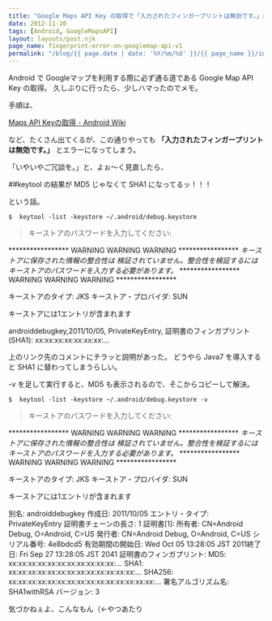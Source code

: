 ```yaml
---
title: "Google Maps API Key の取得で「入力されたフィンガープリントは無効です。」が出るようになった件"
date: 2012-11-20
tags: [Android, GoogleMapsAPI]
layout: layouts/post.njk
page_name: fingerprint-error-on-googlemap-api-v1
permalink: "/blog/{{ page.date | date: '%Y/%m/%d' }}/{{ page_name }}/index.html"
---
```

Android で Googleマップを利用する際に必ず通る道である Google Map API Key の取得。
久しぶりに行ったら、少しハマったのでメモ。

<!-- more -->

手順は、

[Maps API Keyの取得 - Android Wiki](http://wikiwiki.jp/android/?Maps%20API%20Key%A4%CE%BC%E8%C6%C0)

など、たくさん出てくるが、この通りやっても **「入力されたフィンガープリントは無効です。」** とエラーになってしまう。

「いやいやご冗談を。」と、よぉ〜く見直したら、

##keytool の結果が MD5 じゃなくて SHA1 になってるッ！！！

という話。

```
$  keytool -list -keystore ~/.android/debug.keystore 
```

>キーストアのパスワードを入力してください:  
>
*****************  WARNING WARNING WARNING  *****************
*キーストアに保存された情報の整合性は*
*検証されていません。整合性を検証するには*
*キーストアのパスワードを入力する必要があります。*
*****************  WARNING WARNING WARNING  *****************
>
キーストアのタイプ: JKS
キーストア・プロバイダ: SUN
>
キーストアには1エントリが含まれます
>
androiddebugkey,2011/10/05, PrivateKeyEntry, 
証明書のフィンガプリント(SHA1): xx:xx:xx:xx:xx:xx:xx:…

上のリンク先のコメントにチラッと説明があった。
どうやら Java7 を導入すると SHA1 に替わってしまうらしい。

-v を足して実行すると、MD5 も表示されるので、そこからコピーして解決。

```
$  keytool -list -keystore ~/.android/debug.keystore -v
```

>キーストアのパスワードを入力してください:  
>
*****************  WARNING WARNING WARNING  *****************
*キーストアに保存された情報の整合性は*
*検証されていません。整合性を検証するには*
*キーストアのパスワードを入力する必要があります。*
*****************  WARNING WARNING WARNING  *****************
>
キーストアのタイプ: JKS
キーストア・プロバイダ: SUN
>
キーストアには1エントリが含まれます
>
別名: androiddebugkey
作成日: 2011/10/05
エントリ・タイプ: PrivateKeyEntry
証明書チェーンの長さ: 1
証明書[1]:
所有者: CN=Android Debug, O=Android, C=US
発行者: CN=Android Debug, O=Android, C=US
シリアル番号: 4e8bdcd5
有効期間の開始日: Wed Oct 05 13:28:05 JST 2011終了日: Fri Sep 27 13:28:05 JST 2041
証明書のフィンガプリント:
	 MD5:  xx:xx:xx:xx:xx:xx:xx:xx:xx:xx:xx:…
	 SHA1: xx:xx:xx:xx:xx:xx:xx:xx:xx:xx:xx:xx:xx:…
	 SHA256: xx:xx:xx:xx:xx:xx:xx:xx:xx:xx:xx:xx:xx:xx:xx:…
	 署名アルゴリズム名: SHA1withRSA
	 バージョン: 3

気づかねぇよ、こんなもん（←やつあたり